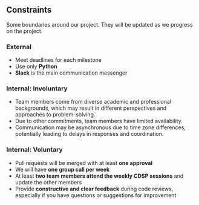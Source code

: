 ## Constraints
Some boundaries around our project. They will be updated as we progress on the project.

### External
- Meet deadlines for each milestone  
- Use only **Python**  
- **Slack** is the main communication messenger  

### Internal: Involuntary
- Team members come from diverse academic and professional backgrounds, which may result in different perspectives and approaches to problem-solving.  
- Due to other commitments, team members have limited availability.  
- Communication may be asynchronous due to time zone differences, potentially leading to delays in responses and coordination.  

### Internal: Voluntary
- Pull requests will be merged with at least **one approval**  
- We will have **one group call per week**  
- At least **two team members attend the weekly CDSP sessions** and update the other members  
- Provide **constructive and clear feedback** during code reviews, especially if you have questions or suggestions for improvement  
